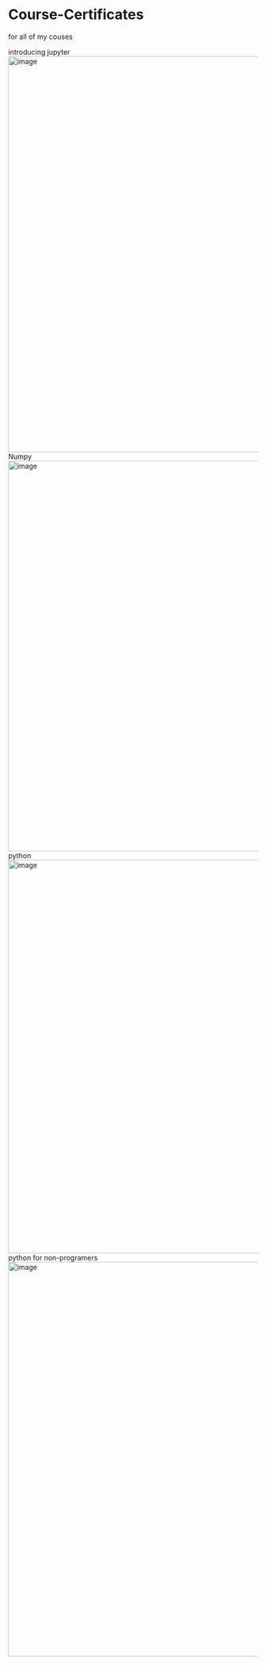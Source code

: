 # Course-Certificates
for all of my couses 

introducing jupyter <img width="799" alt="image" src="https://github.com/user-attachments/assets/44b07d7a-c084-4cd1-a72c-dacdba0fa888" />
Numpy <img width="788" alt="image" src="https://github.com/user-attachments/assets/8a4cbc97-24bf-4e31-827b-c678c2f4c000" />
python <img width="794" alt="image" src="https://github.com/user-attachments/assets/417190bf-f750-4302-954c-186fc700e6fd" />  
python for non-programers <img width="796" alt="image" src="https://github.com/user-attachments/assets/cff278cf-7bad-4546-8756-12e316d6fd8b" />

